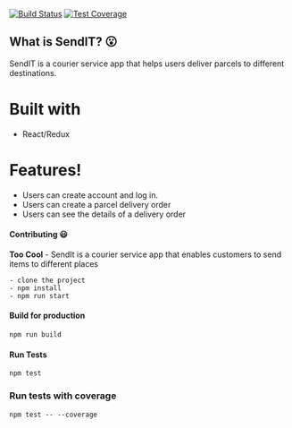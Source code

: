 [![Build Status](https://travis-ci.org/CryceTruly/si-react.svg?branch=develop)](https://travis-ci.org/CryceTruly/si-react) [![Test Coverage](https://api.codeclimate.com/v1/badges/6d2f005cd11ce0aa7fb7/test_coverage)](https://codeclimate.com/github/CryceTruly/si-react/test_coverage)

## What is SendIT? :open_mouth:
SendIT is a courier service app that helps users deliver parcels to different destinations.


# Built with

  - React/Redux

#  Features!

  - Users can create account and log in.
  - Users can create a parcel delivery order
  - Users can see the details of a delivery order

#### Contributing :smiley:
**Too Cool** - SendIt is a courier service app that enables customers to send items to different places


```
- clone the project
- npm install
- npm run start
```
#### Build for production

```
npm run build
```
#### Run Tests
`
npm test
`

### Run tests with coverage

` npm test -- --coverage
`
